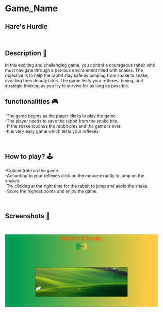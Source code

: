 # **Game_Name** 
Hare's Hurdle
---

<br>

## **Description 📃**
<!-- add your game description here  -->
In this exciting and challenging game, you control a courageous rabbit who must navigate through a perilous environment filled with snakes. The objective is to help the rabbit stay safe by jumping from snake to snake, avoiding their deadly bites. The game tests your reflexes, timing, and strategic thinking as you try to survive for as long as possible.


## **functionalities 🎮**
<!-- add functionalities over here -->
-The game begins as the player clicks to play the game.<br>
-The player needs to save the rabbit from the snake bite.<br>
-If the snake touches the rabbit dies and the game is over.<br>
-It is very easy game which tests your reflexes.<br>

<br>

## **How to play? 🕹️**
<!-- add the steps how to play games -->
-Concentrate on the game. <br>
-According to your reflexes click on the mouse exactly to jump on the snakes.<br>
-Try clicking at the right time for the rabbit to jump and avoid the snake.<br>
-Score the highest points and enjoy the game. <br>

<br>

## **Screenshots 📸**
<br>
<!-- add your screenshots like this -->

![image](../../assets/images/HaresHurdle.png)
